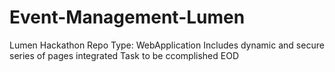 # Event-Management-Lumen
Lumen Hackathon Repo
Type: WebApplication
Includes dynamic and secure series of pages integrated 
Task to be ccomplished EOD
